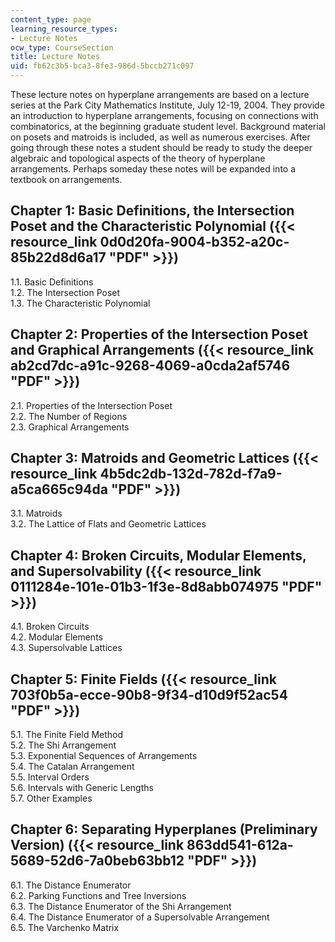 ```yaml
---
content_type: page
learning_resource_types:
- Lecture Notes
ocw_type: CourseSection
title: Lecture Notes
uid: fb62c3b5-bca3-8fe3-986d-5bccb271c097
---
```


These lecture notes on hyperplane arrangements are based on a lecture series at the Park City Mathematics Institute, July 12-19, 2004. They provide an introduction to hyperplane arrangements, focusing on connections with combinatorics, at the beginning graduate student level. Background material on posets and matroids is included, as well as numerous exercises. After going through these notes a student should be ready to study the deeper algebraic and topological aspects of the theory of hyperplane arrangements. Perhaps someday these notes will be expanded into a textbook on arrangements.

Chapter 1: Basic Definitions, the Intersection Poset and the Characteristic Polynomial ({{< resource_link 0d0d20fa-9004-b352-a20c-85b22d8d6a17 "PDF" >}})
------------------------------------------------------------------------------------------------------------------------------

1.1. Basic Definitions  
1.2. The Intersection Poset  
1.3. The Characteristic Polynomial

Chapter 2: Properties of the Intersection Poset and Graphical Arrangements ({{< resource_link ab2cd7dc-a91c-9268-4069-a0cda2af5746 "PDF" >}})
------------------------------------------------------------------------------------------------------------------

2.1. Properties of the Intersection Poset  
2.2. The Number of Regions  
2.3. Graphical Arrangements

Chapter 3: Matroids and Geometric Lattices ({{< resource_link 4b5dc2db-132d-782d-f7a9-a5ca665c94da "PDF" >}})
----------------------------------------------------------------------------------

3.1. Matroids  
3.2. The Lattice of Flats and Geometric Lattices

Chapter 4: Broken Circuits, Modular Elements, and Supersolvability ({{< resource_link 0111284e-101e-01b3-1f3e-8d8abb074975 "PDF" >}})
----------------------------------------------------------------------------------------------------------

4.1. Broken Circuits  
4.2. Modular Elements  
4.3. Supersolvable Lattices

Chapter 5: Finite Fields ({{< resource_link 703f0b5a-ecce-90b8-9f34-d10d9f52ac54 "PDF" >}})
----------------------------------------------------------------

5.1. The Finite Field Method  
5.2. The Shi Arrangement  
5.3. Exponential Sequences of Arrangements  
5.4. The Catalan Arrangement  
5.5. Interval Orders  
5.6. Intervals with Generic Lengths  
5.7. Other Examples

Chapter 6: Separating Hyperplanes (Preliminary Version) ({{< resource_link 863dd541-612a-5689-52d6-7a0beb63bb12 "PDF" >}})
-----------------------------------------------------------------------------------------------

6.1. The Distance Enumerator  
6.2. Parking Functions and Tree Inversions  
6.3. The Distance Enumerator of the Shi Arrangement  
6.4. The Distance Enumerator of a Supersolvable Arrangement  
6.5. The Varchenko Matrix